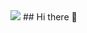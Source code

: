 <img src="https://capsule-render.vercel.app/api?type=transparent&color=8A2BE2&textBg=true&height=300&section=header&text=Welcome!😊%20&desc=This%20is%20Hwanseung%20github.&fontSize=90&fontColor=F0F8FF&bgColor=000000" />
## Hi there 👋


<!--
**Hwanseung2222/Hwanseung2222** is a ✨ _special_ ✨ repository because its `README.md` (this file) appears on your GitHub profile.

Here are some ideas to get you started:

- 🔭 I’m currently working on ...
- 🌱 I’m currently learning ...
- 👯 I’m looking to collaborate on ...
- 🤔 I’m looking for help with ...
- 💬 Ask me about ...
- 📫 How to reach me: ...
- 😄 Pronouns: ...
- ⚡ Fun fact: ...
-->
